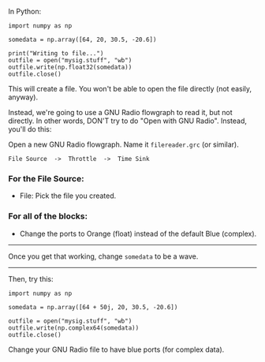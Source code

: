 In Python:

```python3
import numpy as np

somedata = np.array([64, 20, 30.5, -20.6])

print("Writing to file...")
outfile = open("mysig.stuff", "wb")
outfile.write(np.float32(somedata))
outfile.close()
```

This will create a file. You won't be able to open the file directly (not easily, anyway).

Instead, we're going to use a GNU Radio flowgraph to read it, but not directly. In other words, DON'T try to do "Open with GNU Radio". Instead, you'll do this:

Open a new GNU Radio flowgraph. Name it `filereader.grc` (or similar).

```
File Source  ->  Throttle  ->  Time Sink
```

### For the File Source:

- File: Pick the file you created.

### For all of the blocks:

- Change the ports to Orange (float) instead of the default Blue (complex).


------------------------

Once you get that working, change `somedata` to be a wave.

------------------------

Then, try this:

```python3
import numpy as np

somedata = np.array([64 + 50j, 20, 30.5, -20.6])

outfile = open("mysig.stuff", "wb")
outfile.write(np.complex64(somedata))
outfile.close()
```

Change your GNU Radio file to have blue ports (for complex data).

